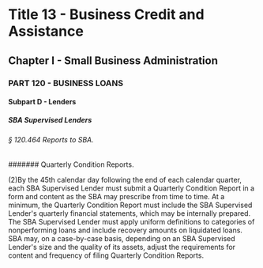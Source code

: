 
# Title 13 - Business Credit and Assistance
## Chapter I - Small Business Administration
### PART 120 - BUSINESS LOANS
#### Subpart D - Lenders
##### SBA Supervised Lenders
###### § 120.464 Reports to SBA.
####### Quarterly Condition Reports.

(2)By the 45th calendar day following the end of each calendar quarter, each SBA Supervised Lender must submit a Quarterly Condition Report in a form and content as the SBA may prescribe from time to time. At a minimum, the Quarterly Condition Report must include the SBA Supervised Lender's quarterly financial statements, which may be internally prepared. The SBA Supervised Lender must apply uniform definitions to categories of nonperforming loans and include recovery amounts on liquidated loans. SBA may, on a case-by-case basis, depending on an SBA Supervised Lender's size and the quality of its assets, adjust the requirements for content and frequency of filing Quarterly Condition Reports.
